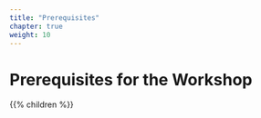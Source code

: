 ```yaml
---
title: "Prerequisites"
chapter: true
weight: 10
---
```


# Prerequisites for the Workshop

{{% children %}}
